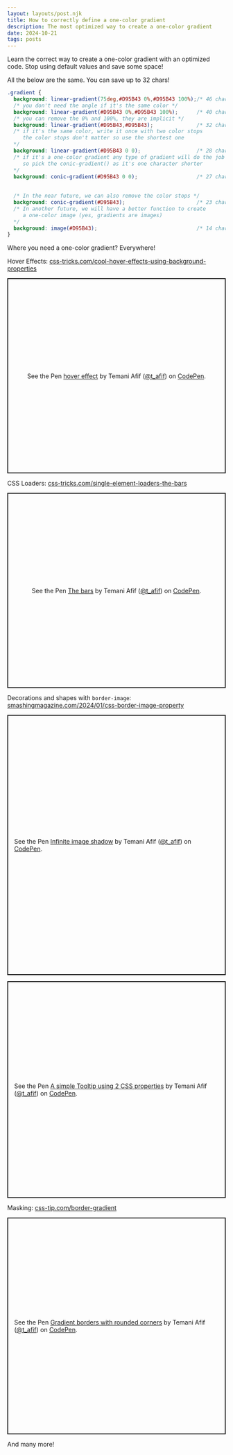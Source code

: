 ```yaml
---
layout: layouts/post.njk
title: How to correctly define a one-color gradient
description: The most optimized way to create a one-color gradient
date: 2024-10-21
tags: posts
---
```


Learn the correct way to create a one-color gradient with an optimized code. Stop using default values and save some space!

All the below are the same. You can save up to 32 chars!

```css
.gradient {
  background: linear-gradient(75deg,#D95B43 0%,#D95B43 100%);/* 46 chars */
  /* you don't need the angle if it's the same color */
  background: linear-gradient(#D95B43 0%,#D95B43 100%);      /* 40 chars */
  /* you can remove the 0% and 100%, they are implicit */
  background: linear-gradient(#D95B43,#D95B43);              /* 32 chars */
  /* if it's the same color, write it once with two color stops 
     the color stops don't matter so use the shortest one
  */
  background: linear-gradient(#D95B43 0 0);                  /* 28 chars */
  /* if it's a one-color gradient any type of gradient will do the job
     so pick the conic-gradient() as it's one character shorter
  */
  background: conic-gradient(#D95B43 0 0);                   /* 27 chars */
  
  
  /* In the near future, we can also remove the color stops */
  background: conic-gradient(#D95B43);                       /* 23 chars */
  /* In another future, we will have a better function to create 
     a one-color image (yes, gradients are images)
  */
  background: image(#D95B43);                                /* 14 chars */
}
```

Where you need a one-color gradient? Everywhere!

Hover Effects: [css-tricks.com/cool-hover-effects-using-background-properties](https://css-tricks.com/cool-hover-effects-using-background-properties/)

<p class="codepen" data-height="450" data-default-tab="result" data-slug-hash="xxXNpBW" data-pen-title="hover effect" data-preview="true" data-user="t_afif" style="height: 450px; box-sizing: border-box; display: flex; align-items: center; justify-content: center; border: 2px solid; margin: 1em 0; padding: 1em;">
  <span>See the Pen <a href="https://codepen.io/t_afif/pen/xxXNpBW">
  hover effect</a> by Temani Afif (<a href="https://codepen.io/t_afif">@t_afif</a>)
  on <a href="https://codepen.io">CodePen</a>.</span>
</p>

CSS Loaders: [css-tricks.com/single-element-loaders-the-bars](https://css-tricks.com/single-element-loaders-the-bars/)

<p class="codepen" data-height="450" data-default-tab="result" data-slug-hash="mdWVOrR" data-pen-title="The bars" data-preview="true" data-user="t_afif" style="height: 450px; box-sizing: border-box; display: flex; align-items: center; justify-content: center; border: 2px solid; margin: 1em 0; padding: 1em;">
  <span>See the Pen <a href="https://codepen.io/t_afif/pen/mdWVOrR">
  The bars</a> by Temani Afif (<a href="https://codepen.io/t_afif">@t_afif</a>)
  on <a href="https://codepen.io">CodePen</a>.</span>
</p>

Decorations and shapes with `border-image`: [smashingmagazine.com/2024/01/css-border-image-property](https://www.smashingmagazine.com/2024/01/css-border-image-property/)

<p class="codepen" data-height="600" data-default-tab="result" data-slug-hash="XWoNdGK" data-pen-title="Infinite image shadow" data-preview="true" data-user="t_afif" style="height: 600px; box-sizing: border-box; display: flex; align-items: center; justify-content: center; border: 2px solid; margin: 1em 0; padding: 1em;">
  <span>See the Pen <a href="https://codepen.io/t_afif/pen/XWoNdGK">
  Infinite image shadow</a> by Temani Afif (<a href="https://codepen.io/t_afif">@t_afif</a>)
  on <a href="https://codepen.io">CodePen</a>.</span>
</p>

<p class="codepen" data-height="500" data-default-tab="result" data-slug-hash="ExrEXoO" data-pen-title="A simple Tooltip using 2 CSS properties" data-preview="true" data-user="t_afif" style="height: 500px; box-sizing: border-box; display: flex; align-items: center; justify-content: center; border: 2px solid; margin: 1em 0; padding: 1em;">
  <span>See the Pen <a href="https://codepen.io/t_afif/pen/ExrEXoO">
  A simple Tooltip using 2 CSS properties</a> by Temani Afif (<a href="https://codepen.io/t_afif">@t_afif</a>)
  on <a href="https://codepen.io">CodePen</a>.</span>
</p>

Masking: [css-tip.com/border-gradient](https://css-tip.com/border-gradient/)

<p class="codepen" data-height="500" data-default-tab="result" data-slug-hash="ZEdYKvo" data-pen-title="Gradient borders with rounded corners" data-preview="true" data-user="t_afif" style="height: 500px; box-sizing: border-box; display: flex; align-items: center; justify-content: center; border: 2px solid; margin: 1em 0; padding: 1em;">
  <span>See the Pen <a href="https://codepen.io/t_afif/pen/ZEdYKvo">
  Gradient borders with rounded corners</a> by Temani Afif (<a href="https://codepen.io/t_afif">@t_afif</a>)
  on <a href="https://codepen.io">CodePen</a>.</span>
</p>
<script async src="https://cpwebassets.codepen.io/assets/embed/ei.js"></script>

And many more!